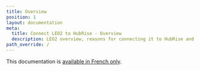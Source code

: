 ```yaml
---
title: Overview
position: 1
layout: documentation
meta:
  title: Connect LEO2 to HubRise - Overview
  description: LEO2 overview, reasons for connecting it to HubRise and summary of integrated features. Synchronise data between your EPOS and your apps.
path_override: /
---
```


This documentation is [available in French only](/fr/apps/leo2).